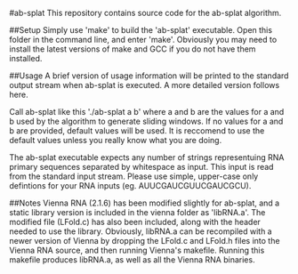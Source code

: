 #ab-splat
This repository contains source code for the ab-splat algorithm.

##Setup
Simply use 'make' to build the 'ab-splat' executable. Open this folder in the command line, and enter 'make'. Obviously you may need to install the latest versions of make and GCC if you do not have them installed.

##Usage
A brief version of usage information will be printed to the standard output stream when ab-splat is executed. A more detailed version follows here.

Call ab-splat like this './ab-splat a b' where a and b are the values for a and b used by the algorithm to generate sliding windows. If no values for a and b are provided, default values will be used. It is reccomend to use the default values unless you really know what you are doing.

The ab-splat executable expects any number of strings representuing RNA primary sequences separated by whitespace as input. This input is read from the standard input stream. Please use simple, upper-case only defintions for your RNA inputs (eg. AUUCGAUCGUUCGAUCGCU).

##Notes
Vienna RNA (2.1.6) has been modified slightly for ab-splat, and a static library version is included in the vienna folder as 'libRNA.a'. The modified file (LFold.c) has also been included, along with the header needed to use the library. Obviously, libRNA.a can be recompiled with a newer version of Vienna by dropping the LFold.c and LFold.h files into the Vienna RNA source, and then running Vienna's makefile. Running this makefile produces libRNA.a, as well as all the Vienna RNA binaries.
